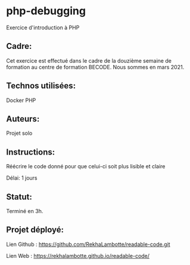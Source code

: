 # php-debugging
Exercice d'introduction à PHP

## Cadre:
Cet exercice est effectué dans le cadre de la douzième semaine de formation au centre de formation BECODE. 
Nous sommes en mars 2021.

## Technos utilisées:
Docker
PHP

## Auteurs: 
Projet solo

## Instructions:
Réécrire le code donné pour que celui-ci soit plus lisible et claire

Délai: 1 jours

## Statut:
Terminé en 3h. 

## Projet déployé: 
Lien Github : https://github.com/RekhaLambotte/readable-code.git

Lien Web :  https://rekhalambotte.github.io/readable-code/

